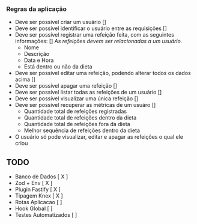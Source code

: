 ### Regras da aplicação

- Deve ser possível criar um usuário []
- Deve ser possível identificar o usuário entre as requisições []
- Deve ser possível registrar uma refeição feita, com as seguintes informações: []
  _As refeições devem ser relacionadas a um usuário._
  - Nome
  - Descrição
  - Data e Hora
  - Está dentro ou não da dieta
- Deve ser possível editar uma refeição, podendo alterar todos os dados acima []
- Deve ser possível apagar uma refeição []
- Deve ser possível listar todas as refeições de um usuário []
- Deve ser possível visualizar uma única refeição []
- Deve ser possível recuperar as métricas de um usuáro []
  - Quantidade total de refeições registradas
  - Quantidade total de refeições dentro da dieta
  - Quantidade total de refeições fora da dieta
  - Melhor sequência de refeições dentro da dieta
- O usuário só pode visualizar, editar e apagar as refeições o qual ele criou

## TODO

- Banco de Dados [ X ]
- Zod + Env [ X ]
- Plugin Fastify [ X ]
- Tipagem Knex [ X ]
- Rotas Aplicacao [ ]
- Hook Global [ ]
- Testes Automatizados [ ]
